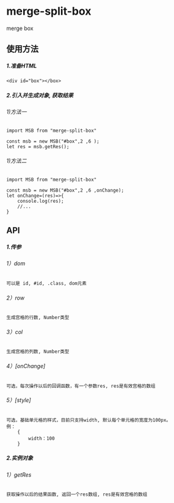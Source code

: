 # merge-split-box
merge box

## 使用方法

##### 1.准备HTML
```
<div id="box"></box>
```

##### 2.引入并生成对象, 获取结果

###### 1)方法一
```ecmascript 6
import MSB from "merge-split-box"

const msb = new MSB("#box",2 ,6 );
let res = msb.getRes();
```

###### 1)方法二
```ecmascript 6
import MSB from "merge-split-box"

const msb = new MSB("#box",2 ,6 ,onChange);
let onChange=(res)=>{
    console.log(res);
    //...
}
```

## API

##### 1.传参

###### 1）dom
```
可以是 id, #id, .class, dom元素
```

###### 2）row
```
生成宫格的行数, Number类型
```

###### 3）col
```
生成宫格的列数, Number类型
```

###### 4）[onChange]
```
可选，每次操作以后的回调函数，有一个参数res, res是有效宫格的数组
```
###### 5）[style]
```
可选，基础单元格的样式，目前只支持width, 默认每个单元格的宽度为100px。
例：
    {
        width：100
    }
```

##### 2.实例对象

###### 1）getRes
```
获取操作以后的结果函数, 返回一个res数组, res是有效宫格的数组
```











